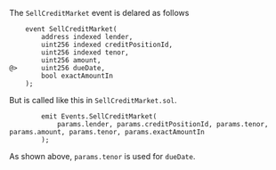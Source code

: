 The `SellCreditMarket` event is delared as follows
```solidity
    event SellCreditMarket(
        address indexed lender,
        uint256 indexed creditPositionId,
        uint256 indexed tenor,
        uint256 amount,
@>      uint256 dueDate,
        bool exactAmountIn
    );
```
But is called like this in `SellCreditMarket.sol`.
```solidity
        emit Events.SellCreditMarket(
            params.lender, params.creditPositionId, params.tenor, params.amount, params.tenor, params.exactAmountIn
        );
```
As shown above, `params.tenor` is used for `dueDate`.